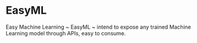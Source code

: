 # EasyML
Easy Machine Learning ~ EasyML ~ intend to expose any trained Machine Learning model through APIs, easy to consume.

